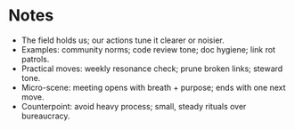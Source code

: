 
# Notes
- The field holds us; our actions tune it clearer or noisier.
- Examples: community norms; code review tone; doc hygiene; link rot patrols.
- Practical moves: weekly resonance check; prune broken links; steward tone.
- Micro-scene: meeting opens with breath + purpose; ends with one next move.
- Counterpoint: avoid heavy process; small, steady rituals over bureaucracy.

